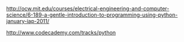 http://ocw.mit.edu/courses/electrical-engineering-and-computer-science/6-189-a-gentle-introduction-to-programming-using-python-january-iap-2011/

http://www.codecademy.com/tracks/python
